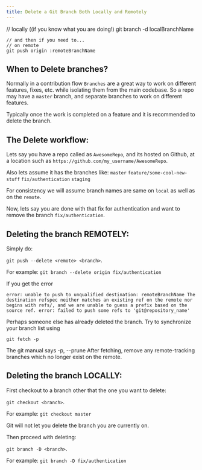 ```yaml
---
title: Delete a Git Branch Both Locally and Remotely
---
```

// locally ((if you know what you are doing!)
    git branch -d localBranchName

```text
// and then if you need to...
// on remote
git push origin :remoteBranchName
```

## When to Delete branches?

Normally in a contribution flow `Branches` are a great way to work on different features, fixes, etc. while isolating them from the main codebase. So a repo may have a `master` branch, and separate branches to work on different features.

Typically once the work is completed on a feature and it is recommended to delete the branch.

## The Delete workflow:

Lets say you have a repo called as `AwesomeRepo`, and its hosted on Github, at a location such as `https://github.com/my_username/AwesomeRepo`.

Also lets assume it has the branches like:
`master`
`feature/some-cool-new-stuff`
`fix/authentication`
`staging`

For consistency we will assume branch names are same on `local` as well as on the `remote`.

Now, lets say you are done with that fix for authentication and want to remove the branch `fix/authentication`.

## Deleting the branch REMOTELY:

Simply do:

`git push --delete <remote> <branch>`.

For example: `git branch --delete origin fix/authentication`

If you get the error

```text
error: unable to push to unqualified destination: remoteBranchName The destination refspec neither matches an existing ref on the remote nor begins with refs/, and we are unable to guess a prefix based on the source ref. error: failed to push some refs to 'git@repository_name'
```

Perhaps someone else has already deleted the branch. Try to synchronize your branch list using

```text
git fetch -p
```

The git manual says -p, --prune After fetching, remove any remote-tracking branches which no longer exist on the remote.

## Deleting the branch LOCALLY:

First checkout to a branch other that the one you want to delete:

`git checkout <branch>`.

For example: `git checkout master`

Git will not let you delete the branch you are currently on.

Then proceed with deleting:

`git branch -D <branch>`.

For example: `git branch -D fix/authentication`
